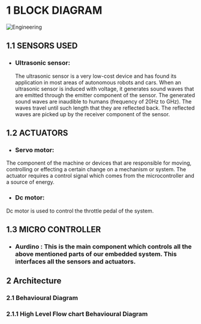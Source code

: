 # 1 BLOCK DIAGRAM

![Engineering](https://user-images.githubusercontent.com/98951784/155894098-05041be7-d8e9-41f0-bc86-358f23f823f7.jpg)

## 1.1 SENSORS USED
- ### Ultrasonic sensor:
  The ultrasonic sensor is a very low-cost device and has found its application in most areas of autonomous robots and cars. When an ultrasonic sensor is induced with voltage, it generates sound waves that are emitted through the emitter component of the sensor. The generated sound waves are inaudible to humans (frequency of 20Hz to GHz). The waves travel until such length that they are reflected back. The reflected waves are picked up by the receiver component of the sensor.
  
## 1.2 ACTUATORS
- ### Servo motor:
The component of the machine or devices that are responsible for moving, controlling or effecting a certain change on a mechanism or system. The actuator requires a control signal which comes from the microcontroller and a source of energy.
- ### Dc motor:
Dc motor is used to control the throttle pedal of the system.

## 1.3 MICRO CONTROLLER
- ### Aurdino : This is the main component which controls all the above mentioned parts of our embedded system. This interfaces all the sensors and actuators. 


## 2 Architecture

### 2.1 Behavioural Diagram

### 2.1.1 High Level Flow chart Behavioural Diagram

